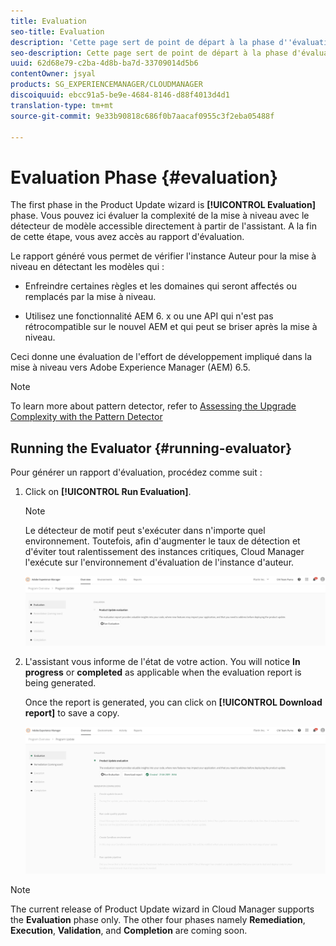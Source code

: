 ```yaml
---
title: Evaluation
seo-title: Evaluation
description: 'Cette page sert de point de départ à la phase d''évaluation dans l''Assistant de mise à jour des produits. '
seo-description: Cette page sert de point de départ à la phase d'évaluation dans l'Assistant de mise à jour des produits.
uuid: 62d68e79-c2ba-4d8b-ba7d-33709014d5b6
contentOwner: jsyal
products: SG_EXPERIENCEMANAGER/CLOUDMANAGER
discoiquuid: ebcc91a5-be9e-4684-8146-d88f4013d4d1
translation-type: tm+mt
source-git-commit: 9e33b90818c686f0b7aacaf0955c3f2eba05488f

---
```



# Evaluation Phase {#evaluation}

The first phase in the Product Update wizard is **[!UICONTROL Evaluation]** phase.
Vous pouvez ici évaluer la complexité de la mise à niveau avec le détecteur de modèle accessible directement à partir de l&#39;assistant. A la fin de cette étape, vous avez accès au rapport d&#39;évaluation.

Le rapport généré vous permet de vérifier l&#39;instance Auteur pour la mise à niveau en détectant les modèles qui :

* Enfreindre certaines règles et les domaines qui seront affectés ou remplacés par la mise à niveau.

* Utilisez une fonctionnalité AEM 6. x ou une API qui n&#39;est pas rétrocompatible sur le nouvel AEM et qui peut se briser après la mise à niveau.

Ceci donne une évaluation de l&#39;effort de développement impliqué dans la mise à niveau vers Adobe Experience Manager (AEM) 6.5.

>[!NOTE]
>To learn more about pattern detector, refer to [Assessing the Upgrade Complexity with the Pattern Detector](https://helpx.adobe.com/experience-manager/6-4/sites/deploying/using/pattern-detector.html)

## Running the Evaluator {#running-evaluator}

Pour générer un rapport d&#39;évaluation, procédez comme suit :

1. Click on **[!UICONTROL Run Evaluation]**.

   >[!NOTE]
   >Le détecteur de motif peut s&#39;exécuter dans n&#39;importe quel environnement. Toutefois, afin d&#39;augmenter le taux de détection et d&#39;éviter tout ralentissement des instances critiques, Cloud Manager l&#39;exécute sur l&#39;environnement d&#39;évaluation de l&#39;instance d&#39;auteur.

   ![](assets/Run-Evaluation.png)

1. L&#39;assistant vous informe de l&#39;état de votre action. You will notice **In progress** or **completed** as applicable when the evaluation report is being generated.

   Once the report is generated, you can click on **[!UICONTROL Download report]** to save a copy.

   ![](assets/Evaluation-1.png)


>[!NOTE]
>The current release of Product Update wizard in Cloud Manager supports the **Evaluation** phase only. The other four phases namely **Remediation**, **Execution**, **Validation**, and **Completion** are coming soon.
